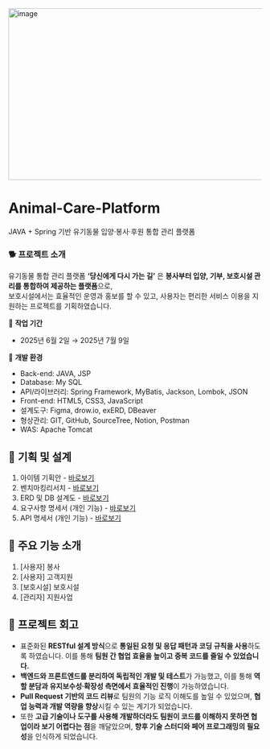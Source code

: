 <img width="998" height="341" alt="image" src="https://github.com/user-attachments/assets/5ecae5f9-e23f-41ac-afb0-c55948f461f7" />


# Animal-Care-Platform
JAVA + Spring 기반 유기동물 입양·봉사·후원 통합 관리 플랫폼

### 🐕 프로젝트 소개
유기동물 통합 관리 플랫폼 **‘당신에게 다시 가는 길’** 은 **봉사부터 입양, 기부, 보호시설 관리를 통합하여 제공하는 플랫폼**으로, <br>
보호시설에서는 효율적인 운영과 홍보를 할 수 있고, 사용자는 편리한 서비스 이용을 지원하는 프로젝트를 기획하였습니다.

:calendar:  **작업 기간** <br>
- 2025년 6월 2일 → 2025년 7월 9일

:page_with_curl: **개발 환경** <br>
- Back-end: JAVA, JSP
- Database: My SQL
- API/라이브러리: Spring Framework, MyBatis, Jackson, Lombok, JSON
- Front-end: HTML5, CSS3, JavaScript
- 설계도구: Figma, drow.io, exERD, DBeaver
- 형상관리: GIT, GitHub, SourceTree, Notion, Postman
- WAS: Apache Tomcat

## 📔 기획 및 설계 
1. 아이템 기획안 - <a href = "https://github.com/ddozero/Animal-Care-Platform/wiki/01_%EC%95%84%EC%9D%B4%ED%85%9C-%EA%B8%B0%ED%9A%8D%EC%95%88"> 바로보기 </a>
2. 벤치마킹리서치 - <a href = "https://github.com/ddozero/Animal-Care-Platform/wiki/02_%EB%B2%A4%EC%B9%98%EB%A7%88%ED%82%B9%EB%A6%AC%EC%84%9C%EC%B9%98"> 바로보기 </a>
3. ERD 및 DB 설계도 - <a href = "https://github.com/ddozero/Animal-Care-Platform/wiki/03_ERD-%EB%B0%8F-DB%EC%84%A4%EA%B3%84%EB%8F%84"> 바로보기 </a>
4. 요구사항 명세서 (개인 기능) - <a href = "https://github.com/ddozero/Animal-Care-Platform/wiki/04_%EC%9A%94%EA%B5%AC%EC%82%AC%ED%95%AD-%EB%AA%85%EC%84%B8%EC%84%9C"> 바로보기 </a>
5. API 명세서 (개인 기능) - <a href = "https://github.com/ddozero/Animal-Care-Platform/wiki/05_API-%EB%AA%85%EC%84%B8%EC%84%9C"> 바로보기 </a>

## :pushpin: 주요 기능 소개 
1. [사용자] 봉사
2. [사용자] 고객지원
3. [보호시설] 보호시설
4. [관리자] 지원사업

## :dizzy: 프로젝트 회고
- 표준화된 **RESTful 설계 방식**으로 **통일된 요청 및 응답 패턴과 코딩 규칙을 사용**하도록 하였습니다. 이를 통해 **팀원 간 협업 효율을 높이고 중복 코드를 줄일 수 있었습니다.**
- **백엔드와 프론트엔드를 분리하여 독립적인 개발 및 테스트**가 가능했고, 이를 통해 **역할 분담과 유지보수성∙확장성 측면에서 효율적인 진행**이 가능하였습니다.
- **Pull Request 기반의 코드 리뷰**로 팀원의 기능 로직 이해도를 높일 수 있었으며, **협업 능력과 개발 역량을 향상**시킬 수 있는 계기가 되었습니다.
- 또한 **고급 기술이나 도구를 사용해 개발하더라도 팀원이 코드를 이해하지 못하면 협업이라 보기 어렵다는 점**을 깨달았으며, **향후 기술 스터디와 페어 프로그래밍의 필요성**을 인식하게 되었습니다.

